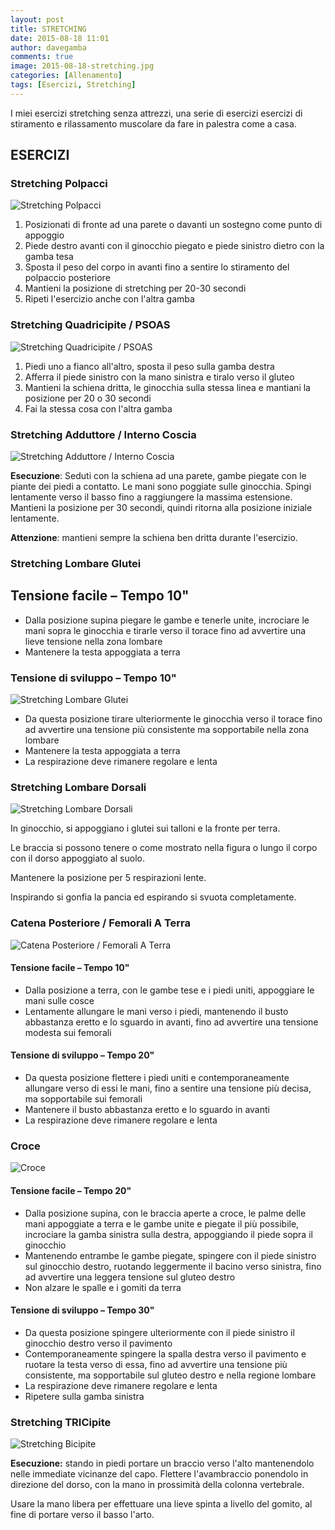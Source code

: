 ```yaml
---
layout: post
title: STRETCHING
date: 2015-08-18 11:01
author: davegamba
comments: true
image: 2015-08-18-stretching.jpg
categories: [Allenamento]
tags: [Esercizi, Stretching]
---
```


I miei esercizi stretching senza attrezzi, una serie di esercizi esercizi di stiramento e rilassamento muscolare da fare in palestra come a casa.

## ESERCIZI

### Stretching Polpacci

![Stretching Polpacci]({{site.images_root}}2015-08-18-stretching-1.jpg "Stretching Polpacci")

1.  Posizionati di fronte ad una parete o davanti un sostegno come punto di appoggio
2.  Piede destro avanti con il ginocchio piegato e piede sinistro dietro con la gamba tesa
3.  Sposta il peso del corpo in avanti fino a sentire lo stiramento del polpaccio posteriore
4.  Mantieni la posizione di stretching per 20-30 secondi
5.  Ripeti l'esercizio anche con l'altra gamba

### Stretching Quadricipite / PSOAS

![Stretching Quadricipite / PSOAS]({{site.images_root}}2015-08-18-stretching-2.jpg "Stretching Quadricipite / PSOAS")

1.  Piedi uno a fianco all'altro, sposta il peso sulla gamba destra
2.  Afferra il piede sinistro con la mano sinistra e tiralo verso il gluteo
3.  Mantieni la schiena dritta, le ginocchia sulla stessa linea e mantiani la posizione per 20 o 30 secondi
4.  Fai la stessa cosa con l'altra gamba

### Stretching Adduttore / Interno Coscia

![Stretching Adduttore / Interno Coscia]({{site.images_root}}2015-08-18-stretching-3.jpg "Stretching Adduttore / Interno Coscia")

**Esecuzione**: Seduti con la schiena ad una parete, gambe piegate con le piante dei piedi a contatto. Le mani sono poggiate sulle ginocchia. Spingi lentamente verso il basso fino a raggiungere la massima estensione. Mantieni la posizione per 30 secondi, quindi ritorna alla posizione iniziale lentamente.

**Attenzione**: mantieni sempre la schiena ben dritta durante l'esercizio.

### Stretching Lombare Glutei

Tensione facile – Tempo 10"
---------------------------

*   Dalla posizione supina piegare le gambe e tenerle unite, incrociare le mani sopra le ginocchia e tirarle verso il torace fino ad avvertire una lieve tensione nella zona lombare
*   Mantenere la testa appoggiata a terra

### Tensione di sviluppo – Tempo 10"

![Stretching Lombare Glutei]({{site.images_root}}2015-08-18-stretching-4.jpg "Stretching Lombare Glutei")

*   Da questa posizione tirare ulteriormente le ginocchia verso il torace fino ad avvertire una tensione più consistente ma sopportabile nella zona lombare
*   Mantenere la testa appoggiata a terra
*   La respirazione deve rimanere regolare e lenta

### Stretching Lombare Dorsali

![Stretching Lombare Dorsali]({{site.images_root}}2015-08-18-stretching-5.jpg "Stretching Lombare Dorsali")

In ginocchio, si appoggiano i glutei sui talloni e la fronte per terra.

Le braccia si possono tenere o come mostrato nella figura o lungo il corpo con il dorso appoggiato al suolo.

Mantenere la posizione per 5 respirazioni lente.

Inspirando si gonfia la pancia ed espirando si svuota completamente.

### Catena Posteriore / Femorali A Terra

![Catena Posteriore / Femorali A Terra]({{site.images_root}}2015-08-18-stretching-6.jpg "Catena Posteriore / Femorali A Terra")

#### Tensione facile – Tempo 10"

*   Dalla posizione a terra, con le gambe tese e i piedi uniti, appoggiare le mani sulle cosce
*   Lentamente allungare le mani verso i piedi, mantenendo il busto abbastanza eretto e lo sguardo in avanti, fino ad avvertire una tensione modesta sui femorali

#### Tensione di sviluppo – Tempo 20"

*   Da questa posizione flettere i piedi uniti e contemporaneamente allungare verso di essi le mani, fino a sentire una tensione più decisa, ma sopportabile sui femorali
*   Mantenere il busto abbastanza eretto e lo sguardo in avanti
*   La respirazione deve rimanere regolare e lenta

### Croce

![Croce]({{site.images_root}}2015-08-18-stretching-7.jpg "Croce")

#### Tensione facile – Tempo 20"

*   Dalla posizione supina, con le braccia aperte a croce, le palme delle mani appoggiate a terra e le gambe unite e piegate il più possibile, incrociare la gamba sinistra sulla destra, appoggiando il piede sopra il ginocchio
*   Mantenendo entrambe le gambe piegate, spingere con il piede sinistro sul ginocchio destro, ruotando leggermente il bacino verso sinistra, fino ad avvertire una leggera tensione sul gluteo destro
*   Non alzare le spalle e i gomiti da terra

#### Tensione di sviluppo – Tempo 30"

*   Da questa posizione spingere ulteriormente con il piede sinistro il ginocchio destro verso il pavimento
*   Contemporaneamente spingere la spalla destra verso il pavimento e ruotare la testa verso di essa, fino ad avvertire una tensione più consistente, ma sopportabile sul gluteo destro e nella regione lombare
*   La respirazione deve rimanere regolare e lenta
*   Ripetere sulla gamba sinistra

### Stretching TRICipite

![Stretching Bicipite]({{site.images_root}}2015-08-18-stretching-8.jpg "Stretching Bicipite")

**Esecuzione:** stando in piedi portare un braccio verso l'alto mantenendolo nelle immediate vicinanze del capo. Flettere l'avambraccio ponendolo in direzione del dorso, con la mano in prossimità della colonna vertebrale.

Usare la mano libera per effettuare una lieve spinta a livello del gomito, al fine di portare verso il basso l'arto.